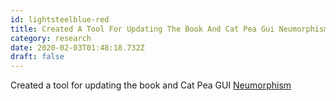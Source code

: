 ```yaml
---
id: lightsteelblue-red
title: Created A Tool For Updating The Book And Cat Pea Gui Neumorphism
category: research
date: 2020-02-03T01:48:18.732Z
draft: false
---
```


Created a tool for updating the book and Cat Pea GUI [Neumorphism][1]

[1]: https://fantasyui-com.github.io/neumorphism/